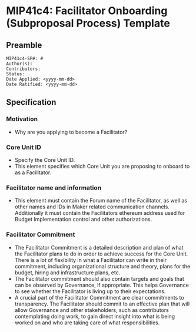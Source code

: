 # MIP41c4: Facilitator Onboarding (Subproposal Process) Template

## Preamble

```
MIP41c4-SP#: #
Author(s):
Contributors:
Status:
Date Applied: <yyyy-mm-dd>
Date Ratified: <yyyy-mm-dd>
```

## Specification

### Motivation

- Why are you applying to become a Facilitator?

### Core Unit ID

- Specify the Core Unit ID.
- This element specifies which Core Unit you are proposing to onboard to as a Facilitator.

### Facilitator name and information

- This element must contain the Forum name of the Facilitator, as well as other names and IDs in Maker related communication channels. Additionally it must contain the Facilitators ethereum address used for Budget Implementation control and other authorizations.

### Facilitator Commitment

- The Facilitator Commitment is a detailed description and plan of what the Facilitator plans to do in order to achieve success for the Core Unit. There is a lot of flexibility in what a Facilitator can write in their commitment, including organizational structure and theory, plans for the budget, hiring and infrastructure plans, etc.
- The Facilitator commitment should also contain targets and goals that can be observed by Governance, if appropriate. This helps Governance to see whether the Facilitator is living up to their expectations.
- A crucial part of the Facilitator Commitment are clear commitments to transparency. The Facilitator should commit to an effective plan that will allow Governance and other stakeholders, such as contributors contemplating doing work, to gain direct insight into what is being worked on and who are taking care of what responsibilities.
